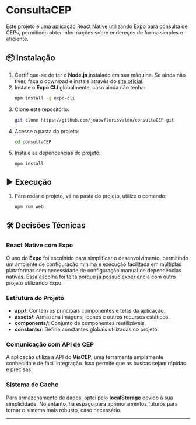 # ConsultaCEP

Este projeto é uma aplicação React Native utilizando Expo para consulta de CEPs, permitindo obter informações sobre endereços de forma simples e eficiente.

## 📦 Instalação

1. Certifique-se de ter o **Node.js** instalado em sua máquina. Se ainda não tiver, faça o download e instale através do [site oficial](https://nodejs.org/).
2. Instale o **Expo CLI** globalmente, caso ainda não tenha:
   ```sh
   npm install -g expo-cli
   ```
3. Clone este repositório:
   ```sh
   git clone https://github.com/joaovflorisvaldo/consultaCEP.git
   ```
4. Acesse a pasta do projeto:
   ```sh
   cd consultaCEP
   ```
5. Instale as dependências do projeto:
   ```sh
   npm install
   ```

## ▶️ Execução

1. Para rodar o projeto, vá na pasta do projeto, utilize o comando:
   ```sh
   npm rum web
   ```

## 🛠 Decisões Técnicas

### React Native com Expo

O uso do **Expo** foi escolhido para simplificar o desenvolvimento, permitindo um ambiente de configuração mínima e execução facilitada em múltiplas plataformas sem necessidade de configuração manual de dependências nativas. Essa escolha foi feita porque já possuo experiência com outro projeto utilizando Expo.

### Estrutura do Projeto

- **app/**: Contém os principais componentes e telas da aplicação.
- **assets/**: Armazena imagens, ícones e outros recursos estáticos.
- **components/**: Conjunto de componentes reutilizáveis.
- **constants/**: Define constantes globais utilizadas no projeto.

### Comunicação com API de CEP

A aplicação utiliza a API do **ViaCEP**, uma ferramenta amplamente conhecida e de fácil integração. Isso permite que as buscas sejam rápidas e precisas.

### Sistema de Cache

Para armazenamento de dados, optei pelo **localStorage** devido à sua simplicidade. No entanto, há espaço para aprimoramentos futuros para tornar o sistema mais robusto, caso necessário.

---
